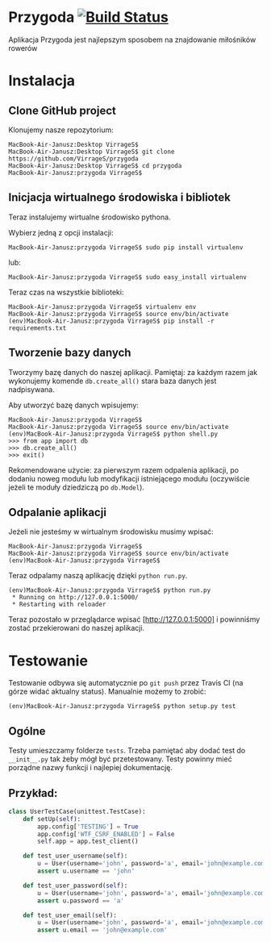# Przygoda [![Build Status](https://travis-ci.org/VirrageS/przygoda.svg?branch=master)](https://travis-ci.org/VirrageS/przygoda)
Aplikacja Przygoda jest najlepszym sposobem na znajdowanie miłośników rowerów

# Instalacja

## Clone GitHub project
Klonujemy nasze repozytorium:

	MacBook-Air-Janusz:Desktop VirrageS$
	MacBook-Air-Janusz:Desktop VirrageS$ git clone https://github.com/VirrageS/przygoda
	MacBook-Air-Janusz:Desktop VirrageS$ cd przygoda
	MacBook-Air-Janusz:przygoda VirrageS$

## Inicjacja wirtualnego środowiska i bibliotek
Teraz instalujemy wirtualne środowisko pythona.

Wybierz jedną z opcji instalacji:

	MacBook-Air-Janusz:przygoda VirrageS$ sudo pip install virtualenv

lub:

	MacBook-Air-Janusz:przygoda VirrageS$ sudo easy_install virtualenv

Teraz czas na wszystkie biblioteki:

	MacBook-Air-Janusz:przygoda VirrageS$ virtualenv env
	MacBook-Air-Janusz:przygoda VirrageS$ source env/bin/activate
	(env)MacBook-Air-Janusz:przygoda VirrageS$ pip install -r requirements.txt

## Tworzenie bazy danych
Tworzymy bazę danych do naszej aplikacji. Pamiętaj: za każdym razem jak wykonujemy
komende `db.create_all()` stara baza danych jest nadpisywana.

Aby utworzyć bazę danych wpisujemy:

	MacBook-Air-Janusz:przygoda VirrageS$
	MacBook-Air-Janusz:przygoda VirrageS$ source env/bin/activate
	(env)MacBook-Air-Janusz:przygoda VirrageS$ python shell.py
	>>> from app import db
	>>> db.create_all()
	>>> exit()

Rekomendowane użycie: za pierwszym razem odpalenia aplikacji,
po dodaniu noweg modułu lub modyfikacji istniejącego modułu (oczywiście
jeżeli te moduły dziedziczą po `db.Model`).

## Odpalanie aplikacji
Jeżeli nie jesteśmy w wirtualnym środowisku musimy wpisać:

	MacBook-Air-Janusz:przygoda VirrageS$
	MacBook-Air-Janusz:przygoda VirrageS$ source env/bin/activate
	(env)MacBook-Air-Janusz:przygoda VirrageS$

Teraz odpalamy naszą aplikację dzięki `python run.py`.

	(env)MacBook-Air-Janusz:przygoda VirrageS$ python run.py
	 * Running on http://127.0.0.1:5000/
	 * Restarting with reloader

Teraz pozostało w przeglądarce wpisać [http://127.0.0.1:5000]
i powinniśmy zostać przekierowani do naszej aplikacji.


# Testowanie

Testowanie odbywa się automatycznie po `git push` przez Travis CI (na górze widać
aktualny status). Manualnie możemy to zrobić:

	(env)MacBook-Air-Janusz:przygoda VirrageS$ python setup.py test


## Ogólne

Testy umieszczamy folderze `tests`. Trzeba pamiętać aby dodać test do `__init__.py`
tak żeby mógł być przetestowany. Testy powinny mieć porządne nazwy funkcji i najlepiej
dokumentację.

## Przykład:

```python
class UserTestCase(unittest.TestCase):
	def setUp(self):
		app.config['TESTING'] = True
		app.config['WTF_CSRF_ENABLED'] = False
		self.app = app.test_client()

	def test_user_username(self):
		u = User(username='john', password='a', email='john@example.com')
		assert u.username == 'john'

	def test_user_password(self):
		u = User(username='john', password='a', email='john@example.com')
		assert u.password == 'a'

	def test_user_email(self):
		u = User(username='john', password='a', email='john@example.com')
		assert u.email == 'john@example.com'
```

